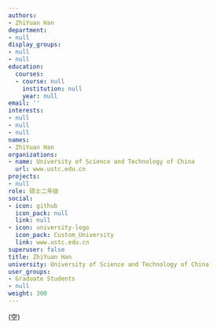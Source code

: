 ```yaml
---
authors:
- ZhiYuan Han
department:
- null
display_groups:
- null
- null
education:
  courses:
  - course: null
    institution: null
    year: null
email: ''
interests:
- null
- null
- null
names:
- ZhiYuan Han
organizations:
- name: University of Science and Technology of China
  url: www.ustc.edu.cn
projects:
- null
role: 硕士二年级
social:
- icon: github
  icon_pack: null
  link: null
- icon: university-logo
  icon_pack: Custom_University
  link: www.ustc.edu.cn
superuser: false
title: ZhiYuan Han
university: University of Science and Technology of China
user_groups:
- Graduate Students
- null
weight: 300
---
```


(空)
